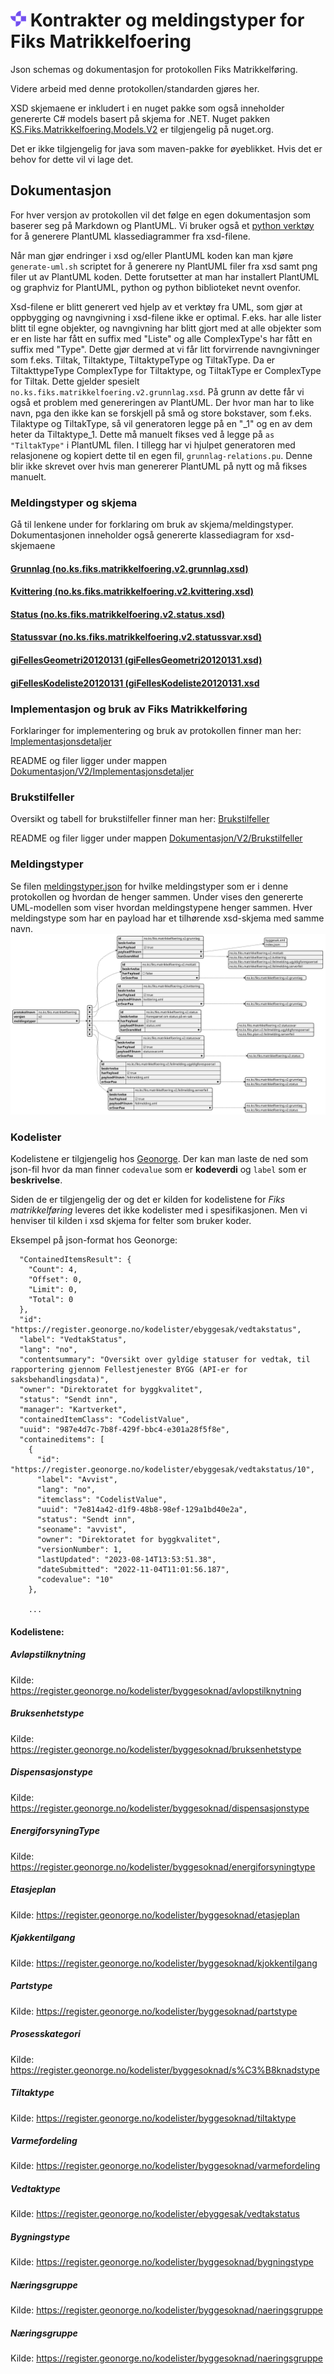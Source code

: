 # ![](KSDigital25.png) Kontrakter og meldingstyper for Fiks Matrikkelfoering

Json schemas og dokumentasjon for protokollen Fiks Matrikkelføring.

Videre arbeid med denne protokollen/standarden gjøres her.

XSD skjemaene er inkludert i en nuget pakke som også inneholder genererte C# models basert på skjema for .NET.
Nuget pakken [KS.Fiks.Matrikkelfoering.Models.V2](https://www.nuget.org/packages/KS.Fiks.Matrikkelfoering.Models.V2) er tilgjengelig på nuget.org.

Det er ikke tilgjengelig for java som maven-pakke for øyeblikket. Hvis det er behov for dette vil vi lage det. 

## Dokumentasjon

For hver versjon av protokollen vil det følge en egen dokumentasjon som baserer seg på Markdown og PlantUML.
Vi bruker også et [python verktøy](https://github.com/tefra/xsdata-plantuml) for å generere PlantUML klassediagrammer fra xsd-filene.

Når man gjør endringer i xsd og/eller PlantUML koden kan man kjøre `generate-uml.sh` scriptet for å generere ny PlantUML filer fra xsd samt png filer ut av PlantUML koden. 
Dette forutsetter at man har installert PlantUML og graphviz for PlantUML, python og python biblioteket nevnt ovenfor. 

Xsd-filene er blitt generert ved hjelp av et verktøy fra UML, som gjør at oppbygging og navngivning i xsd-filene ikke er optimal.
F.eks. har alle lister blitt til egne objekter, og navngivning har blitt gjort med at alle objekter som er en liste har fått en suffix med "Liste" og alle ComplexType's har fått en suffix med "Type".
Dette gjør dermed at vi får litt forvirrende navngivninger som f.eks. Tiltak, Tiltaktype, TiltaktypeType og TiltakType. Da er TiltakttypeType ComplexType for Tiltaktype, og TiltakType er ComplexType for Tiltak.
Dette gjelder spesielt `no.ks.fiks.matrikkelfoering.v2.grunnlag.xsd`. På grunn av dette får vi også et problem med genereringen av PlantUML. 
Der hvor man har to like navn, pga den ikke kan se forskjell på små og store bokstaver, som f.eks. Tilaktype og TiltakType, så vil generatoren legge på en "_1" og en av dem heter da Tiltaktype_1. 
Dette må manuelt fikses ved å legge på `as "TiltakType"` i PlantUML filen. I tillegg har vi hjulpet generatoren med relasjonene og kopiert dette til en egen fil, `grunnlag-relations.pu`. 
Denne blir ikke skrevet over hvis man genererer PlantUML på nytt og må fikses manuelt. 

### Meldingstyper og skjema

Gå til lenkene under for forklaring om bruk av skjema/meldingstyper. 
Dokumentasjonen inneholder også genererte klassediagram for xsd-skjemaene

#### [Grunnlag (no.ks.fiks.matrikkelfoering.v2.grunnlag.xsd)](./Dokumentasjon/V2/SchemaModels/no/ks/fiks/matrikkelfoering/v2/grunnlag.md)
#### [Kvittering (no.ks.fiks.matrikkelfoering.v2.kvittering.xsd)](./Dokumentasjon/V2/SchemaModels/no/ks/fiks/matrikkelfoering/v2/kvittering.md)
#### [Status (no.ks.fiks.matrikkelfoering.v2.status.xsd)](./Dokumentasjon/V2/SchemaModels/no/ks/fiks/matrikkelfoering/v2/status.md)
#### [Statussvar (no.ks.fiks.matrikkelfoering.v2.statussvar.xsd)](./Dokumentasjon/V2/SchemaModels/no/ks/fiks/matrikkelfoering/v2/statussvar.md)
#### [giFellesGeometri20120131 (giFellesGeometri20120131.xsd)](./Dokumentasjon/V2/SchemaModels/giFellesGeometri20120131.md)
#### [giFellesKodeliste20120131 (giFellesKodeliste20120131.xsd](./Dokumentasjon/V2/SchemaModels/giFellesKodeliste20120131.md)


### Implementasjon og bruk av Fiks Matrikkelføring
Forklaringer for implementering og bruk av protokollen finner man her: [Implementasjonsdetaljer](./Dokumentasjon/V2/Implementasjonsdetaljer/README.md) 

README og filer ligger under mappen  [Dokumentasjon/V2/Implementasjonsdetaljer](./Dokumentasjon/V2/Implementasjonsdetaljer)

### Brukstilfeller
Oversikt  og tabell for brukstilfeller finner man her: [Brukstilfeller](./Dokumentasjon/V2/Brukstilfeller/README.md)

README og filer ligger under mappen [Dokumentasjon/V2/Brukstilfeller](./Dokumentasjon/V2/Brukstilfeller)

### Meldingstyper

Se filen [meldingstyper.json](Schema/V2/meldingstyper/meldingstyper.json) for hvilke meldingstyper som er i denne protokollen og hvordan de henger sammen.
Under vises den genererte UML-modellen som viser hvordan meldingstypene henger sammen.
Hver meldingstype som har en payload har et tilhørende xsd-skjema med samme navn.
![meldingstyper](https://raw.githubusercontent.com/ks-no/fiks-matrikkelfoering-specification/main/Schema/V2/meldingstyper/meldingstyper.svg)

### Kodelister

Kodelistene er tilgjengelig hos [Geonorge](https://register.geonorge.no/kodelister).
Der kan man laste de ned som json-fil hvor da man finner `codevalue` som er **kodeverdi** og `label` som er **beskrivelse**.

Siden de er tilgjengelig der og det er kilden for kodelistene for _Fiks matrikkelføring_ leveres det ikke kodelister med i spesifikasjonen.
Men vi henviser til kilden i xsd skjema for felter som bruker koder. 

Eksempel på json-format hos Geonorge:

```{
  "ContainedItemsResult": {
    "Count": 4,
    "Offset": 0,
    "Limit": 0,
    "Total": 0
  },
  "id": "https://register.geonorge.no/kodelister/ebyggesak/vedtakstatus",
  "label": "VedtakStatus",
  "lang": "no",
  "contentsummary": "Oversikt over gyldige statuser for vedtak, til rapportering gjennom Fellestjenester BYGG (API-er for saksbehandlingsdata)",
  "owner": "Direktoratet for byggkvalitet",
  "status": "Sendt inn",
  "manager": "Kartverket",
  "containedItemClass": "CodelistValue",
  "uuid": "987e4d7c-7b8f-429f-bbc4-e301a28f5f8e",
  "containeditems": [
    {
      "id": "https://register.geonorge.no/kodelister/ebyggesak/vedtakstatus/10",
      "label": "Avvist",
      "lang": "no",
      "itemclass": "CodelistValue",
      "uuid": "7e814a42-d1f9-48b8-98ef-129a1bd40e2a",
      "status": "Sendt inn",
      "seoname": "avvist",
      "owner": "Direktoratet for byggkvalitet",
      "versionNumber": 1,
      "lastUpdated": "2023-08-14T13:53:51.38",
      "dateSubmitted": "2022-11-04T11:01:56.187",
      "codevalue": "10"
    },
    
    ...
```

#### Kodelistene:

##### Avløpstilknytning
Kilde: https://register.geonorge.no/kodelister/byggesoknad/avlopstilknytning

##### Bruksenhetstype
Kilde: https://register.geonorge.no/kodelister/byggesoknad/bruksenhetstype

##### Dispensasjonstype
Kilde: https://register.geonorge.no/kodelister/byggesoknad/dispensasjonstype

##### EnergiforsyningType
Kilde: https://register.geonorge.no/kodelister/byggesoknad/energiforsyningtype

##### Etasjeplan
Kilde: https://register.geonorge.no/kodelister/byggesoknad/etasjeplan

##### Kjøkkentilgang
Kilde: https://register.geonorge.no/kodelister/byggesoknad/kjokkentilgang

##### Partstype
Kilde: https://register.geonorge.no/kodelister/byggesoknad/partstype

##### Prosesskategori
Kilde: https://register.geonorge.no/kodelister/byggesoknad/s%C3%B8knadstype

##### Tiltaktype 
Kilde: https://register.geonorge.no/kodelister/byggesoknad/tiltaktype

##### Varmefordeling
Kilde: https://register.geonorge.no/kodelister/byggesoknad/varmefordeling

##### Vedtaktype
Kilde: https://register.geonorge.no/kodelister/ebyggesak/vedtakstatus

##### Bygningstype
Kilde: https://register.geonorge.no/kodelister/byggesoknad/bygningstype

##### Næringsgruppe
Kilde: https://register.geonorge.no/kodelister/byggesoknad/naeringsgruppe

##### Næringsgruppe
Kilde: https://register.geonorge.no/kodelister/byggesoknad/naeringsgruppe








